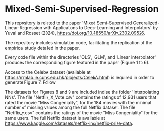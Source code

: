 # Mixed-Semi-Supervised-Regression
This repository is related to the paper 'Mixed Semi-Supervised Generalized-Linear-Regression with Applications to Deep-Learning and Interpolators' by Yuval and Rosset (2024), https://doi.org/10.48550/arXiv.2302.09526.

The repository includes simulation code, facilitating the replication of the empirical study detailed in the paper.


Every code file within the directories 'OLS', 'GLM', and 'Linear interpolator' produces the corresponding figure featured in the paper (Figure 1 to 6).



Access to the CelebA dataset (available at https://mmlab.ie.cuhk.edu.hk/projects/CelebA.html) is required in order to generate Figure 7. Follow 


The datasets for Figures 8 and 9 are included indise the folder 'Interpolating NNs'. The file "Netflix_X_Vote.csv" contains the ratings of 12,931 users that rated the movie "Miss Congeniality", for the 184 movies with the minimal number of missing values among the full Netflix dataset. The file "Netflix_y.csv" contains the ratings of the movie "Miss Congeniality" for the same users. The full Netflix dataset is available at https://www.kaggle.com/datasets/netflix-inc/netflix-prize-data.
